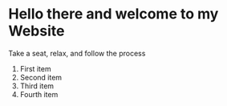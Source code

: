 # Hello there and welcome to my Website
Take a seat, relax, and follow the process

<ol>
<li>First item</li>
<li>Second item</li>
<li>Third item</li>
<li>Fourth item</li>
</ol> 

